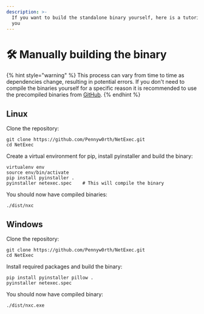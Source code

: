 ```yaml
---
description: >-
  If you want to build the standalone binary yourself, here is a tutorial for
  you
---
```


# 🛠 Manually building the binary



{% hint style="warning" %}
This process can vary from time to time as dependencies change, resulting in potential errors. If you don't need to compile the binaries yourself for a specific reason it is recommended to use the precompiled binaries from [GitHub](https://github.com/Pennyw0rth/NetExec/releases).
{% endhint %}

## Linux

Clone the repository:

```
git clone https://github.com/Pennyw0rth/NetExec.git
cd NetExec
```

Create a virtual environment for pip, install pyinstaller and build the binary:

```
virtualenv env
source env/bin/activate
pip install pyinstaller .
pyinstaller netexec.spec    # This will compile the binary
```

You should now have compiled binaries:

```
./dist/nxc
```

## Windows

Clone the repository:

```
git clone https://github.com/Pennyw0rth/NetExec.git
cd NetExec
```

Install required packages and build the binary:

```
pip install pyinstaller pillow .
pyinstaller netexec.spec
```

You should now have compiled binary:

```
./dist/nxc.exe
```
